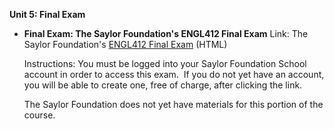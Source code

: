 **Unit 5: Final Exam** <span id="5"></span> 
-   **Final Exam: The Saylor Foundation's ENGL412 Final Exam**
    Link: The Saylor Foundation's [ENGL412 Final
    Exam](http://school.saylor.org/mod/quiz/view.php?id=1647) (HTML)  
      
     Instructions: You must be logged into your Saylor Foundation School
    account in order to access this <span class="il">exam</span>.  If
    you do not yet have an account, you will be able to create one, free
    of charge, after clicking the link.  
      
     The Saylor Foundation does not yet have materials for this portion
    of the course. 


